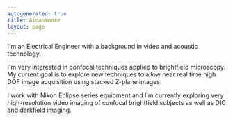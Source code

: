 ```yaml
---
autogenerated: true
title: Aidanmoore
layout: page
---
```


I'm an Electrical Engineer with a background in video and acoustic
technology.

I'm very interested in confocal techniques applied to brightfield
microscopy. My current goal is to explore new techniques to allow near
real time high DOF image acquisition using stacked Z-plane images.

I work with Nikon Eclipse series equipment and I'm currently exploring
very high-resolution video imaging of confocal brightfield subjects as
well as DIC and darkfield imaging.
